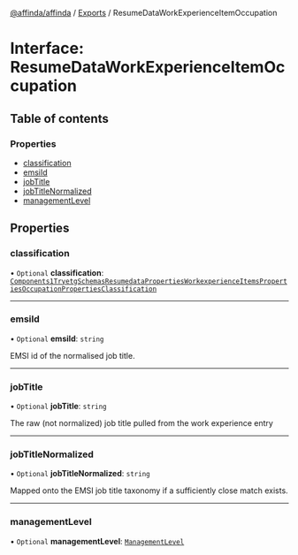 [@affinda/affinda](../README.md) / [Exports](../modules.md) / ResumeDataWorkExperienceItemOccupation

# Interface: ResumeDataWorkExperienceItemOccupation

## Table of contents

### Properties

- [classification](ResumeDataWorkExperienceItemOccupation.md#classification)
- [emsiId](ResumeDataWorkExperienceItemOccupation.md#emsiid)
- [jobTitle](ResumeDataWorkExperienceItemOccupation.md#jobtitle)
- [jobTitleNormalized](ResumeDataWorkExperienceItemOccupation.md#jobtitlenormalized)
- [managementLevel](ResumeDataWorkExperienceItemOccupation.md#managementlevel)

## Properties

### classification

• `Optional` **classification**: [`Components1TryetgSchemasResumedataPropertiesWorkexperienceItemsPropertiesOccupationPropertiesClassification`](Components1TryetgSchemasResumedataPropertiesWorkexperienceItemsPropertiesOccupationPropertiesClassification.md)

___

### emsiId

• `Optional` **emsiId**: `string`

EMSI id of the normalised job title.

___

### jobTitle

• `Optional` **jobTitle**: `string`

The raw (not normalized) job title pulled from the work experience entry

___

### jobTitleNormalized

• `Optional` **jobTitleNormalized**: `string`

Mapped onto the EMSI job title taxonomy if a sufficiently close match exists.

___

### managementLevel

• `Optional` **managementLevel**: [`ManagementLevel`](../modules.md#managementlevel)
